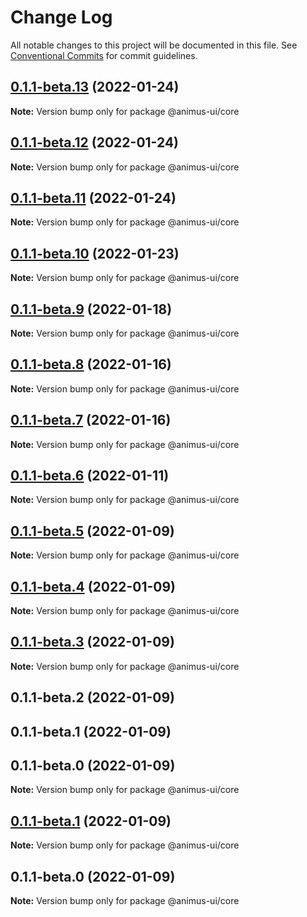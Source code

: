 # Change Log

All notable changes to this project will be documented in this file.
See [Conventional Commits](https://conventionalcommits.org) for commit guidelines.

## [0.1.1-beta.13](https://github.com/codecaaron/animus/compare/@animus-ui/core@0.1.1-beta.12...@animus-ui/core@0.1.1-beta.13) (2022-01-24)

**Note:** Version bump only for package @animus-ui/core





## [0.1.1-beta.12](https://github.com/codecaaron/animus/compare/@animus-ui/core@0.1.1-beta.11...@animus-ui/core@0.1.1-beta.12) (2022-01-24)

**Note:** Version bump only for package @animus-ui/core





## [0.1.1-beta.11](https://github.com/codecaaron/animus/compare/@animus-ui/core@0.1.1-beta.10...@animus-ui/core@0.1.1-beta.11) (2022-01-24)

**Note:** Version bump only for package @animus-ui/core





## [0.1.1-beta.10](https://github.com/codecaaron/animus/compare/@animus-ui/core@0.1.1-beta.9...@animus-ui/core@0.1.1-beta.10) (2022-01-23)

**Note:** Version bump only for package @animus-ui/core





## [0.1.1-beta.9](https://github.com/codecaaron/animus/compare/@animus-ui/core@0.1.1-beta.8...@animus-ui/core@0.1.1-beta.9) (2022-01-18)

**Note:** Version bump only for package @animus-ui/core





## [0.1.1-beta.8](https://github.com/codecaaron/animus/compare/@animus-ui/core@0.1.1-beta.7...@animus-ui/core@0.1.1-beta.8) (2022-01-16)

**Note:** Version bump only for package @animus-ui/core





## [0.1.1-beta.7](https://github.com/codecaaron/animus/compare/@animus-ui/core@0.1.1-beta.6...@animus-ui/core@0.1.1-beta.7) (2022-01-16)

**Note:** Version bump only for package @animus-ui/core





## [0.1.1-beta.6](https://github.com/codecaaron/animus/compare/@animus-ui/core@0.1.1-beta.5...@animus-ui/core@0.1.1-beta.6) (2022-01-11)

**Note:** Version bump only for package @animus-ui/core





## [0.1.1-beta.5](https://github.com/codecaaron/animus/compare/@animus-ui/core@0.1.1-beta.4...@animus-ui/core@0.1.1-beta.5) (2022-01-09)

**Note:** Version bump only for package @animus-ui/core





## [0.1.1-beta.4](https://github.com/codecaaron/animus/compare/@animus-ui/core@0.1.1-beta.3...@animus-ui/core@0.1.1-beta.4) (2022-01-09)

**Note:** Version bump only for package @animus-ui/core





## [0.1.1-beta.3](https://github.com/codecaaron/animus/compare/@animus-ui/core@0.1.1-beta.2...@animus-ui/core@0.1.1-beta.3) (2022-01-09)

**Note:** Version bump only for package @animus-ui/core





## 0.1.1-beta.2 (2022-01-09)



## 0.1.1-beta.1 (2022-01-09)



## 0.1.1-beta.0 (2022-01-09)

**Note:** Version bump only for package @animus-ui/core





## [0.1.1-beta.1](https://github.com/codecaaron/animus/compare/v0.1.1-beta.0...v0.1.1-beta.1) (2022-01-09)

**Note:** Version bump only for package @animus-ui/core





## 0.1.1-beta.0 (2022-01-09)

**Note:** Version bump only for package @animus-ui/core
